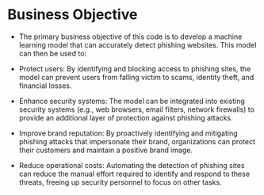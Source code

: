 # Business Objective

* The primary business objective of this code is to develop a machine learning model that can accurately detect phishing websites. This model can then be used to:

* Protect users: By identifying and blocking access to phishing sites, the model can prevent users from falling victim to scams, identity theft, and financial losses.

* Enhance security systems: The model can be integrated into existing security systems (e.g., web browsers, email filters, network firewalls) to provide an additional layer of protection against phishing attacks.

* Improve brand reputation: By proactively identifying and mitigating phishing attacks that impersonate their brand, organizations can protect their customers and maintain a positive brand image.

* Reduce operational costs: Automating the detection of phishing sites can reduce the manual effort required to identify and respond to these threats, freeing up security personnel to focus on other tasks.
